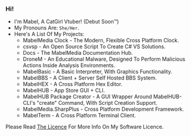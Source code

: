 ### Hi!

- I'm Mabel, A CatGirl Vtuber! (Debut Soon™)
- My Pronouns Are: `She/Her`.
- Here's A List Of My Projects:
  - MabelMedia Clock - The Modern, Flexible Cross Platform Clock.
  - csvsp - An Open Source Script To Create C# VS Solutions.
  - Docs - The MabelMedia Documentation Hub.
  - DroneM - An Educational Malware, Designed To Perform Malicious Actions Inside Analysis Environments.
  - MabelBasic - A Basic Interpreter, With Graphics Functionality.
  - MabelBBS - A Client + Server Self Hosted BBS System.
  - MabelHEX - A Cross Platform Hex Editor.
  - MabelHUB - App Store GUI + CLI.
  - MabelHUB Package Creator - A GUI Wrapper Around MabelHUB-CLI's "create" Command, With Script Creation Support.
  - MabelMedia.SharpPlus - Cross Platform Development Framework.
  - MabelTerm - A Cross Platform Terminal Client.

Please Read <a href="https://github.com/MabelMedia-LLC/MCSPSL/">The Licence</a> For More Info On My Software Licence.

